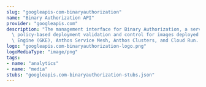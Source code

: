 ```yaml
---
slug: "googleapis-com-binaryauthorization"
name: "Binary Authorization API"
provider: "googleapis.com"
description: "The management interface for Binary Authorization, a service that provides\
  \ policy-based deployment validation and control for images deployed to Google Kubernetes\
  \ Engine (GKE), Anthos Service Mesh, Anthos Clusters, and Cloud Run. "
logo: "googleapis.com-binaryauthorization-logo.png"
logoMediaType: "image/png"
tags:
- name: "analytics"
- name: "media"
stubs: "googleapis.com-binaryauthorization-stubs.json"
---
```

